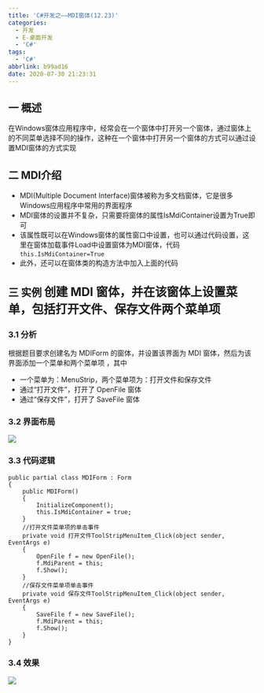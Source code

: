 ```yaml
---
title: 'C#开发之——MDI窗体(12.23)'
categories:
  - 开发
  - E-桌面开发
  - 'C#'
tags:
  - 'C#'
abbrlink: b99ad16
date: 2020-07-30 21:23:31
---
```

## 一 概述

在Windows窗体应用程序中，经常会在一个窗体中打开另一个窗体，通过窗体上的不同菜单选择不同的操作，这种在一个窗体中打开另一个窗体的方式可以通过设置MDI窗体的方式实现

<!--more-->

## 二 MDI介绍

* MDI(Multiple Document Interface)窗体被称为多文档窗体，它是很多Windows应用程序中常用的界面程序
* MDI窗体的设置并不复杂，只需要将窗体的属性IsMdiContainer设置为True即可
* 该属性既可以在Windows窗体的属性窗口中设置，也可以通过代码设置，这里在窗体加载事件Load中设置窗体为MDI窗体，代码`this.IsMdiContainer=True`
* 此外，还可以在窗体类的构造方法中加入上面的代码

## 三 实例  <font size=5> 创建 MDI 窗体，并在该窗体上设置菜单，包括打开文件、保存文件两个菜单项 </font>

### 3.1 分析

 根据题目要求创建名为 MDIForm 的窗体，并设置该界面为 MDI 窗体，然后为该界面添加一个菜单和两个菜单项 ，其中

* 一个菜单为：MenuStrip，两个菜单项为：打开文件和保存文件
* 通过“打开文件”，打开了 OpenFile 窗体
* 通过“保存文件”，打开了 SaveFile  窗体

### 3.2 界面布局

![][1]

### 3.3 代码逻辑

```
public partial class MDIForm : Form
{
    public MDIForm()
    {
        InitializeComponent();
        this.IsMdiContainer = true;
    }
    //打开文件菜单项的单击事件
    private void 打开文件ToolStripMenuItem_Click(object sender, EventArgs e)
    {
        OpenFile f = new OpenFile();
        f.MdiParent = this;
        f.Show();
    }
    //保存文件菜单项单击事件
    private void 保存文件ToolStripMenuItem_Click(object sender, EventArgs e)
    {
        SaveFile f = new SaveFile();
        f.MdiParent = this;
        f.Show();
    }
}
```

### 3.4 效果
![][2]




[1]:https://cdn.staticaly.com/gh/PGzxc/CDN/master/blog-image/csharp-winform-mdi-layout.png
[2]:https://cdn.staticaly.com/gh/PGzxc/CDN/master/blog-image/csharp-winform-mdi-view.gif